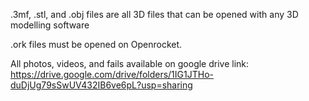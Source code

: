 .3mf, .stl, and .obj files are all 3D files that can be opened with any 3D modelling software


.ork files must be opened on Openrocket.

All photos, videos, and fails available on google drive link: https://drive.google.com/drive/folders/1IG1JTHo-duDjUg79sSwUV432IB6ve6pL?usp=sharing
